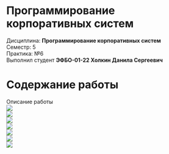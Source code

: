 # Программирование корпоративных систем
Дисциплина: **Программирование корпоративных систем** <br>
Семестр: 5 <br>
Практика: №6 <br>
Выполнил студент **ЭФБО-01-22 Холкин Данила Сергеевич** <br>

# Содержание работы
Описание работы <br>
<img src="/-static/practice_6/basket.png" /><br>
<img src="/-static/practice_6/delete.png" /><br>
<img src="/-static/practice_6/deleted.png" /><br>
<img src="/-static/practice_6/pencil.png" /><br>
<img src="/-static/practice_6/edit_profile_page.png" /><br>
<img src="/-static/practice_6/edit_number.png" /><br>
<img src="/-static/practice_6/edited.png" />
